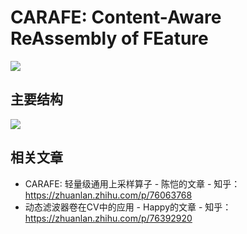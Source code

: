 # CARAFE: Content-Aware ReAssembly of FEature

![](https://pic3.zhimg.com/80/v2-9aae5d56d961566286090520d0a847ae_hd.jpg)

## 主要结构

![](https://pic1.zhimg.com/80/v2-1e878b8e3300381b8be6589bc50a9990_hd.jpg)

## 相关文章

* CARAFE: 轻量级通用上采样算子 - 陈恺的文章 - 知乎：https://zhuanlan.zhihu.com/p/76063768
* 动态滤波器卷在CV中的应用 - Happy的文章 - 知乎：https://zhuanlan.zhihu.com/p/76392920
